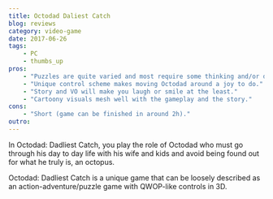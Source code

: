 ```yaml
---
title: Octodad Daliest Catch
blog: reviews
category: video-game
date: 2017-06-26
tags:
    - PC
    - thumbs_up
pros:
    - "Puzzles are quite varied and most require some thinking and/or decent control over Octodad to complete."
    - "Unique control scheme makes moving Octodad around a joy to do."
    - "Story and VO will make you laugh or smile at the least."
    - "Cartoony visuals mesh well with the gameplay and the story."
cons:
    - "Short (game can be finished in around 2h)."
outro:
---
```

In Octodad: Dadliest Catch, you play the role of Octodad who must go through his day to day life with his wife and kids and avoid being found out for what he truly is, an octopus.

Octodad: Dadliest Catch is a unique game that can be loosely described as an action-adventure/puzzle game with QWOP-like controls in 3D.
